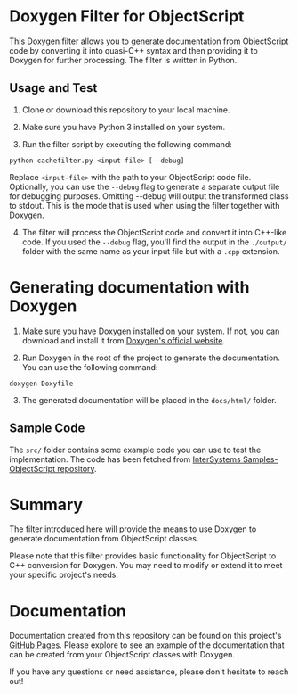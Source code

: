 # Doxygen Filter for ObjectScript

This Doxygen filter allows you to generate documentation from ObjectScript code by converting it into quasi-C++ syntax and then providing it to Doxygen for further processing. The filter is written in Python.

## Usage and Test

1. Clone or download this repository to your local machine.

2. Make sure you have Python 3 installed on your system.

3. Run the filter script by executing the following command: 

```
python cachefilter.py <input-file> [--debug]
```

Replace `<input-file>` with the path to your ObjectScript code file. Optionally, you can use the `--debug` flag to generate a separate output file for debugging purposes. Omitting --debug will output the transformed class to stdout. This is the mode that is used when using the filter together with Doxygen.

4. The filter will process the ObjectScript code and convert it into C++-like code. If you used the `--debug` flag, you'll find the output in the `./output/` folder with the same name as your input file but with a `.cpp` extension.

# Generating documentation with Doxygen

1. Make sure you have Doxygen installed on your system. If not, you can download and install it from [Doxygen's official website](https://www.doxygen.nl/download.html).

2. Run Doxygen in the root of the project to generate the documentation. You can use the following command:

```
doxygen Doxyfile
```

3. The generated documentation will be placed in the `docs/html/` folder.

## Sample Code

The `src/` folder contains some example code you can use to test the implementation. The code has been fetched from [InterSystems Samples-ObjectScript repository](https://github.com/intersystems/Samples-ObjectScript). 

# Summary

The filter introduced here will provide the means to use Doxygen to generate documentation from ObjectScript classes.

Please note that this filter provides basic functionality for ObjectScript to C++ conversion for Doxygen. You may need to modify or extend it to meet your specific project's needs.

# Documentation

Documentation created from this repository can be found on this project's [GitHub Pages](https://dfoard.github.io/doxygen-objectscript). Please explore to see an example of the documentation that can be created from your ObjectScript classes with Doxygen.

If you have any questions or need assistance, please don't hesitate to reach out!
